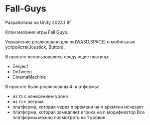 # Fall-Guys

Разработана на Unity 2023.1.9f

Клон механик игры Fall Guys.

Управление реализовано для пк(WASD,SPACE) и мобильных устройств(Joustick, Button).

В проекте использовались следующие плагины:
- Zenject
- DoTween
- CinemaMachine

В проекте были реализованы 4 платформы:
- из тз с нанесением урона
- из тз с ветром
- платформа, которая через n времени на n вркмени исчезает
- платформа, которая замедляет игрока на n модификатор
Все платформы можно посмотреть на 1 уровне  
